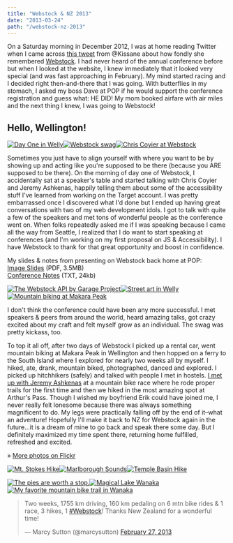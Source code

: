 ```yaml
---
title: "Webstock & NZ 2013"
date: "2013-03-24"
path: "/webstock-nz-2013"
---
```


On a Saturday morning in December 2012, I was at home reading Twitter when I came across [this tweet](https://twitter.com/kissane/status/277478603816587265 "Link opens in a new window") from @Kissane about how fondly she remembered [Webstock](http://www.webstock.org.nz/13/ "Link opens in a new window"). I had never heard of the annual conference before but when I looked at the website, I knew immediately that it looked very special (and was fast approaching in February). My mind started racing and I decided right then-and-there that I was going. With butterflies in my stomach, I asked my boss Dave at POP if he would support the conference registration and guess what: HE DID! My mom booked airfare with air miles and the next thing I knew, I was going to Webstock!

## Hello, Wellington!

[![Day One in Welly](/wp-content/uploads/2016/04/2013-02-13_1360742943.jpg)](http://instagram.com/p/VqfbmtSXpA/ "Day One in Welly: Link opens in a new window")[![Webstock swag](/wp-content/uploads/2016/04/2013-02-13_1360781952.jpg)](http://instagram.com/p/Vrp1YwSXvz/ "Webstock swag: Link opens in a new window")[![Chris Coyier at Webstock](/wp-content/uploads/2016/04/2013-02-14_1360805007.jpg)](http://instagram.com/p/VsVzzWyXh4/ "Chris Coyier at Webstock: Link opens in a new window")

Sometimes you just have to align yourself with where you want to be by showing up and acting like you're supposed to be there (because you ARE supposed to be there). On the morning of day one of Webstock, I accidentally sat at a speaker's table and started talking with Chris Coyier and Jeremy Ashkenas, happily telling them about some of the accessibility stuff I've learned from working on the Target account. I was pretty embarrassed once I discovered what I'd done but I ended up having great conversations with two of my web development idols. I got to talk with quite a few of the speakers and met tons of wonderful people as the conference went on. When folks repeatedly asked me if I was speaking because I came all the way from Seattle, I realized that I do want to start speaking at conferences (and I'm working on my first proposal on JS & Accessibility). I have Webstock to thank for that great opportunity and boost in confidence.

My slides & notes from presenting on Webstock back home at POP:  
[Image Slides](/stuff/MarcySutton-Webstock.pdf "Link opens in a new window") (PDF, 3.5MB)  
[Conference Notes](/stuff/MarcySutton-Webstock-2013.txt "Link opens in a new window") (TXT, 24kb)

[![The Webstock API by Garage Project](/wp-content/uploads/2016/04/2013-02-14_1360809470.jpg)](http://instagram.com/p/VseUlXSXtg/ "The Webstock API: Link opens in a new window")[![Street art in Welly](/wp-content/uploads/2016/04/2013-02-15_1360969574.jpg)](http://instagram.com/p/VxPskeyXly/ "Street art in Wellington: Link opens in a new window")[![Mountain biking at Makara Peak](/wp-content/uploads/2016/04/2013-02-17_1361076283.jpg)](http://instagram.com/p/V0bOehSXhR/ "Mountain biking at Makara Peak: Link opens in a new window")

I don't think the conference could have been any more successful. I met speakers & peers from around the world, heard amazing talks, got crazy excited about my craft and felt myself grow as an individual. The swag was pretty kickass, too.

To top it all off, after two days of Webstock I picked up a rental car, went mountain biking at Makara Peak in Wellington and then hopped on a ferry to the South Island where I explored for nearly two weeks all by myself. I hiked, ate, drank, mountain biked, photographed, danced and explored. I picked up hitchhikers (safely) and talked with people I met in hostels. [I met up with Jeremy Ashkenas](http://ashkenas.com/day-42-flock-hill/ "Link opens in a new window") at a mountain bike race where he rode proper trails for the first time and then we hiked in the most amazing spot at Arthur's Pass. Though I wished my boyfriend Erik could have joined me, I never really felt lonesome because there was always something magnificent to do. My legs were practically falling off by the end of it–what an adventure! Hopefully I'll make it back to NZ for Webstock again in the future...it is a dream of mine to go back and speak there some day. But I definitely maximized my time spent there, returning home fulfilled, refreshed and excited.

» [More photos on Flickr](http://www.flickr.com/photos/59136411@N04/sets/72157632782630459/ "Link opens in a new window")

[![Mt. Stokes Hike](/wp-content/uploads/2016/04/2013-02-19_1361269087.jpg)](http://instagram.com/p/V6K-OQyXk9/ "Mt. Stokes Hike: Link opens in a new window")[![Marlborough Sounds](/wp-content/uploads/2016/04/2013-02-19_1361256604.jpg)](http://instagram.com/p/V5zKXcyXrJ/ "Marlborough Sounds: Link opens in a new window")[![Temple Basin Hike](/wp-content/uploads/2016/04/2013-02-22_1361512386.jpg)](http://instagram.com/p/WBbBxByXin/ "Temple Basin Hike: Link opens in a new window")

[![The pies are worth a stop.](/wp-content/uploads/2016/04/2013-02-21_1361487931.jpg)](http://instagram.com/p/WAsYe5yXo3/ "Delicious meat pies: Link opens in a new window")[![Magical Lake Wanaka](/wp-content/uploads/2016/04/2013-02-24_1361687713.jpg)](http://instagram.com/p/WGpb9HSXqu/ "Magical Lake Wanaka: Link opens in a new window")[![My favorite mountain bike trail in Wanaka](/wp-content/uploads/2016/04/2013-02-25_1361765357.jpg)](http://instagram.com/p/WI9iDCyXgy/ "Deans Bank Track: Link opens in a new window")

<blockquote class="twitter-tweet"><p>Two weeks, 1755 km driving, 160 km pedaling on 6 mtn bike rides &amp; 1 race, 3 hikes, 1 <a href="https://twitter.com/search/%23Webstock" target="_blank" title="Link opens in a new window">#Webstock</a>! Thanks New Zealand for a wonderful time!</p>— Marcy Sutton (@marcysutton) <a href="https://twitter.com/marcysutton/status/306563547310215168" target="_blank" title="Link opens in a new window">February 27, 2013</a></blockquote>
<script async src="//platform.twitter.com/widgets.js" charset="utf-8"></script>

